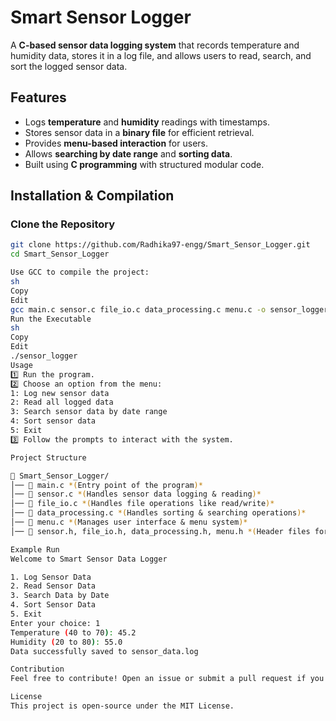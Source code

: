 # Smart Sensor Logger

A **C-based sensor data logging system** that records temperature and humidity data, stores it in a log file, and allows users to read, search, and sort the logged sensor data.

## Features
-  Logs **temperature** and **humidity** readings with timestamps.
-  Stores sensor data in a **binary file** for efficient retrieval.
-  Provides **menu-based interaction** for users.
-  Allows **searching by date range** and **sorting data**.
-  Built using **C programming** with structured modular code.

## Installation & Compilation

### Clone the Repository
```sh
git clone https://github.com/Radhika97-engg/Smart_Sensor_Logger.git
cd Smart_Sensor_Logger

Use GCC to compile the project:
sh
Copy
Edit
gcc main.c sensor.c file_io.c data_processing.c menu.c -o sensor_logger
Run the Executable
sh
Copy
Edit
./sensor_logger
Usage
1️⃣ Run the program.
2️⃣ Choose an option from the menu:
1: Log new sensor data
2: Read all logged data
3: Search sensor data by date range
4: Sort sensor data
5: Exit
3️⃣ Follow the prompts to interact with the system.

Project Structure

📂 Smart_Sensor_Logger/
│── 📄 main.c *(Entry point of the program)*
│── 📄 sensor.c *(Handles sensor data logging & reading)*
│── 📄 file_io.c *(Handles file operations like read/write)*
│── 📄 data_processing.c *(Handles sorting & searching operations)*
│── 📄 menu.c *(Manages user interface & menu system)*
│── 📄 sensor.h, file_io.h, data_processing.h, menu.h *(Header files for modularity)*

Example Run
Welcome to Smart Sensor Data Logger

1. Log Sensor Data
2. Read Sensor Data
3. Search Data by Date
4. Sort Sensor Data
5. Exit
Enter your choice: 1
Temperature (40 to 70): 45.2
Humidity (20 to 80): 55.0
Data successfully saved to sensor_data.log

Contribution
Feel free to contribute! Open an issue or submit a pull request if you find any bugs or improvements.

License
This project is open-source under the MIT License.
